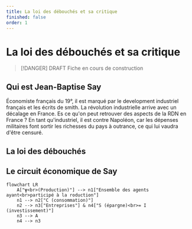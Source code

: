 ```yaml
---
title: La loi des débouchés et sa critique
finished: false
order: 1
---
```


# La loi des débouchés et sa critique

> [!DANGER] DRAFT
> Fiche en cours de construction

## Qui est Jean-Baptise Say

Économiste français du 19°, il est marqué par le development industriel français et les écrits de smith. La révolution industrielle arrive avec un décalage en France. Es ce qu'on peut retrouver des aspects de la RDN en France ? En tant qu'industriel, il est contre Napoléon, car les dépenses militaires font sortir les richesses du pays à outrance, ce qui lui vaudra d'être censuré. 

## La loi des débouchés

## Le circuit économique de Say

```mermaid
flowchart LR
    A["𝛄<br>(Production)"] --> n1["Ensemble des agents ayant<br>participé à la roduction"]
    n1 --> n2["C (consommation)"]
    n2 --> n3["Entreprises"] & n4["S (épargne)<br>= I (investissement)"]
    n3 --> A
    n4 --> n3
```
